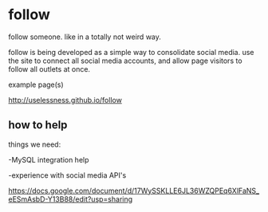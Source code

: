 # follow
follow someone. like in a totally not weird way.

follow is being developed as a simple way to consolidate social media. use the site to connect all social media accounts, and allow page visitors to follow all outlets at once.

example page(s)

http://uselessness.github.io/follow


## how to help
things we need:

  -MySQL integration help
  
  -experience with social media API's


https://docs.google.com/document/d/17WySSKLLE6JL36WZQPEq6XlFaNS_eESmAsbD-Y13B88/edit?usp=sharing
